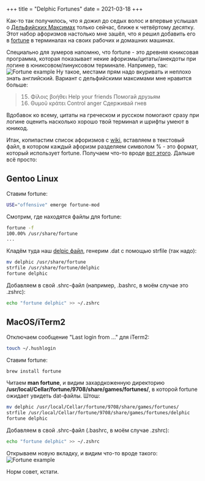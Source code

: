 +++
title = "Delphic Fortunes"
date = 2021-03-18
+++

Как-то так получилось, что я дожил до седых волос и впервые услышал о [Дельфийских Максимах](https://ru.wikipedia.org/wiki/%D0%94%D0%B5%D0%BB%D1%8C%D1%84%D0%B8%D0%B9%D1%81%D0%BA%D0%B8%D0%B5_%D0%BC%D0%B0%D0%BA%D1%81%D0%B8%D0%BC%D1%8B) только сейчас, ближе к четвёртому десятку. Этот набор афоризмов настолько мне зашёл, что я решил добавить его в [fortune](https://en.wikipedia.org/wiki/Fortune_(Unix)) в терминалах на своих рабочих и домашних машинах.

Специально для зумеров напомню, что fortune - это древняя юниксовая программа, которая показывает некие афоризмы/цитаты/анекдоты при логине в юниксовом/линуксовом терминале. Например, так:
![Fortune example](/img/fortune.png)
Ну такое, местами прям надо вкуривать и неплохо знать английский. Вариант с дельфийскими максимами мне нравится  больше:
> 015. Φίλοις βοήθει       Help your friends       Помогай друзьям
> 016. Θυμοῦ κράτει       Control anger       Сдерживай гнев

Вдобавок ко всему, цитаты на греческом и русском помогают сразу при логине оценить насколько хорошо твой терминал и шрифты умеют в юникод.

Итак, копипастим список афоризмов с [wiki](https://ru.wikipedia.org/wiki/%D0%94%D0%B5%D0%BB%D1%8C%D1%84%D0%B8%D0%B9%D1%81%D0%BA%D0%B8%D0%B5_%D0%BC%D0%B0%D0%BA%D1%81%D0%B8%D0%BC%D1%8B), вставляем в текстовый файл, в котором каждый афоризм разделяем символом % - это формат, который использует fortune. Получаем что-то вроде [вот этого](/delphic). Дальше всё просто:

## Gentoo Linux

Ставим fortune:
```bash
USE="offensive" emerge fortune-mod
```

Смотрим, где находятся файлы для fortune:
```bash
fortune -f
100.00% /usr/share/fortune
...
```
Кладём туда наш [delpic файл](/delphic), генерим .dat с помощью strfile (так надо):
```bash
mv delphic /usr/share/fortune
strfile /usr/share/fortune/delphic
fortune delphic
```

Добавляем в свой .shrc-файл (например, .bashrc, в моём случае это .zshrc):
```bash
echo "fortune delphic" >> ~/.zshrc
```


## MacOS/iTerm2

Отключаем сообщение "Last login from ..." для iTerm2:
```bash
touch ~/.hushlogin
```

Ставим fortune:
```bash
brew install fortune
```

Читаем __man fortune__, и видим захардкоженную директорию __/usr/local/Cellar/fortune/9708/share/games/fortunes/__, в которой fortune ожидает увидеть dat-файлы. Штош:

```bash
mv delphic /usr/local/Cellar/fortune/9708/share/games/fortunes/
strfile /usr/local/Cellar/fortune/9708/share/games/fortunes/delphic
fortune delphic
```

Добавляем в свой .shrc-файл (.bashrc, в моём случае .zshrc):
```bash
echo "fortune delphic" >> ~/.zshrc
```

Открываем новую вкладку, и видим что-то вроде такого:
![Fortune example](/img/fortune-macos.png)

Норм совет, кстати.
